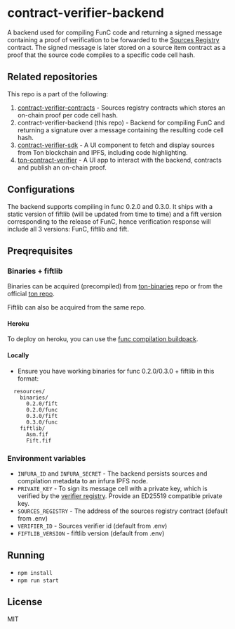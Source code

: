 # contract-verifier-backend

A backend used for compiling FunC code and returning a signed message containing a proof of verification to be forwarded to the [Sources Registry](https://github.com/ton-blockchain/TEPs/pull/91) contract.
The signed message is later stored on a source item contract as a proof that the source code compiles to a specific code cell hash.

## Related repositories

This repo is a part of the following:

1. [contract-verifier-contracts](https://github.com/ton-community/contract-verifier-contracts) - Sources registry contracts which stores an on-chain proof per code cell hash.
2. contract-verifier-backend (this repo) - Backend for compiling FunC and returning a signature over a message containing the resulting code cell hash.
3. [contract-verifier-sdk](https://github.com/ton-community/contract-verifier-sdk) - A UI component to fetch and display sources from Ton blockchain and IPFS, including code highlighting.
4. [ton-contract-verifier](https://github.com/orbs-network/ton-contract-verifier) - A UI app to interact with the backend, contracts and publish an on-chain proof.

## Configurations

The backend supports compiling in func 0.2.0 and 0.3.0.
It ships with a static version of fiftlib (will be updated from time to time) and a fift version corresponding to the release of FunC,
hence verification response will include all 3 versions: FunC, fiftlib and fift.

## Preqrequisites

### Binaries + fiftlib

Binaries can be acquired (precompiled) from [ton-binaries](https://github.com/ton-defi-org/ton-binaries) repo or from the official [ton repo](https://github.com/ton-blockchain/ton).

Fiftlib can also be acquired from the same repo.

#### Heroku

To deploy on heroku, you can use the [func compilation buildpack](https://github.com/ton-defi-org/heroku-buildpack-func-compiler/).

#### Locally

- Ensure you have working binaries for func 0.2.0/0.3.0 + fiftlib in this format:

```
  resources/
    binaries/
      0.2.0/fift
      0.2.0/func
      0.3.0/fift
      0.3.0/func
    fiftlib/
      Asm.fif
      Fift.fif
```

### Environment variables

- `INFURA_ID` and `INFURA_SECRET` - The backend persists sources and compilation metadata to an infura IPFS node.
- `PRIVATE_KEY` - To sign its message cell with a private key, which is verified by the [verifier registry](https://github.com/ton-blockchain/TEPs/pull/91). Provide an ED25519 compatible private key.
- `SOURCES_REGISTRY` - The address of the sources registry contract (default from .env)
- `VERIFIER_ID` - Sources verifier id (default from .env)
- `FIFTLIB_VERSION` - fiftlib version (default from .env)

## Running

- `npm install`
- `npm run start`

## License

MIT
